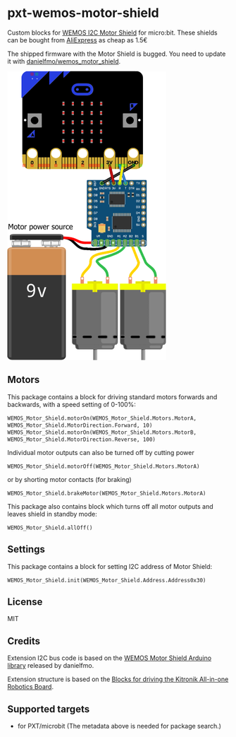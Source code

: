 # pxt-wemos-motor-shield

Custom blocks for [WEMOS I2C Motor Shield](https://wiki.wemos.cc/products:d1_mini_shields:motor_shield) for micro:bit. These shields can be bought from [AliExpress](https://www.aliexpress.com/wholesale?catId=0&SearchText=I2C+Motor+Shield+TB6612FNG) as cheap as 1.5€

The shipped firmware with the Motor Shield is bugged. You need to update it with [danielfmo/wemos_motor_shield](https://github.com/danielfmo/wemos_motor_shield).

![Image of shield connection to micro:bit](https://github.com/devegied/pxt-wemos-motor-shield/blob/master/microbit_wemos_motor_shield_small.png?raw=true)

## Motors

This package contains a block for driving standard motors forwards and backwards, with a speed setting of 0-100%:
```blocks
WEMOS_Motor_Shield.motorOn(WEMOS_Motor_Shield.Motors.MotorA, WEMOS_Motor_Shield.MotorDirection.Forward, 10)
WEMOS_Motor_Shield.motorOn(WEMOS_Motor_Shield.Motors.MotorB, WEMOS_Motor_Shield.MotorDirection.Reverse, 100)
```
Individual motor outputs can also be turned off by cutting power
```blocks
WEMOS_Motor_Shield.motorOff(WEMOS_Motor_Shield.Motors.MotorA)
```
or by shorting motor contacts (for braking)
```blocks
WEMOS_Motor_Shield.brakeMotor(WEMOS_Motor_Shield.Motors.MotorA)
```
This package also contains block which turns off all motor outputs and leaves shield in standby mode:
```blocks
WEMOS_Motor_Shield.allOff()
```

## Settings

This package contains a block for setting I2C address of Motor Shield:
```blocks
WEMOS_Motor_Shield.init(WEMOS_Motor_Shield.Address.Address0x30)
```

## License

MIT

## Credits

Extension I2C bus code is based on the [WEMOS Motor Shield Arduino library](https://github.com/danielfmo/WEMOS_Motor_Shield_Arduino_Library) released by danielfmo.

Extension structure is based on the [Blocks for driving the Kitronik All-in-one Robotics Board](https://github.com/KitronikLtd/pxt-kitronik-robotics-board).

## Supported targets

* for PXT/microbit
(The metadata above is needed for package search.)

